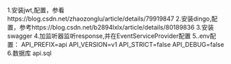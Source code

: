 1.安装jwt,配置，参看https://blog.csdn.net/zhaozonglu/article/details/79919847
2.安装dingo,配置，参考https://blog.csdn.net/b2894lxlx/article/details/80189836
3.安装swagger
4.加监听器监听response,并在EventServiceProvider配置
5..env配置：
         API_PREFIX=api
         API_VERSION=v1
         API_STRICT=false
         API_DEBUG=false
6.数据库 api.sql

